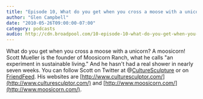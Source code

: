 ```yaml
---
title: "Episode 10, What do you get when you cross a moose with a unicorn?"
author: "Glen Campbell"
date: "2010-05-26T09:00:00-07:00"
category: podcasts
audio: http://cdn.broadpool.com/10-episode-10-what-do-you-get-when-you-cross-a-moose-with-a-unicorn-.mp3
---
```


What do you get when you cross a moose with a unicorn? A moosicorn! Scott Mueller is the founder of Moosicorn Ranch, what he calls "an experiment in sustainable living." And he hasn't had a real shower in nearly seven weeks. You can follow Scott on Twitter at @[CultureSculpture](http://twitter.com/CultureSculpture) or on [FriendFeed](http://friendfeed.com/moosicornguy). His websites are  [http://www.culturesculptor.com/](http://www.culturesculptor.com/) and [http://www.moosicorn.com/](http://www.moosicorn.com/).
